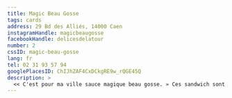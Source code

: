 ```yaml
---
title: Magic Beau Gosse
tags: cards
address: 29 Bd des Alliés, 14000 Caen
instagramHandle: magicbeaugosse
facebookHandle: delicesdelatour
number: 2
cssID: magic-beau-gosse
lang: fr
tel: 02 31 93 57 94
googlePlacesID: ChIJhZAF4CxDCkgRE9w_rQGE45Q
description: >
  << C'est pour ma ville sauce magique beau gosse. » Ces sandwich sont devenus incontournables depuis la mise en avant par Orelsan."
---
```

